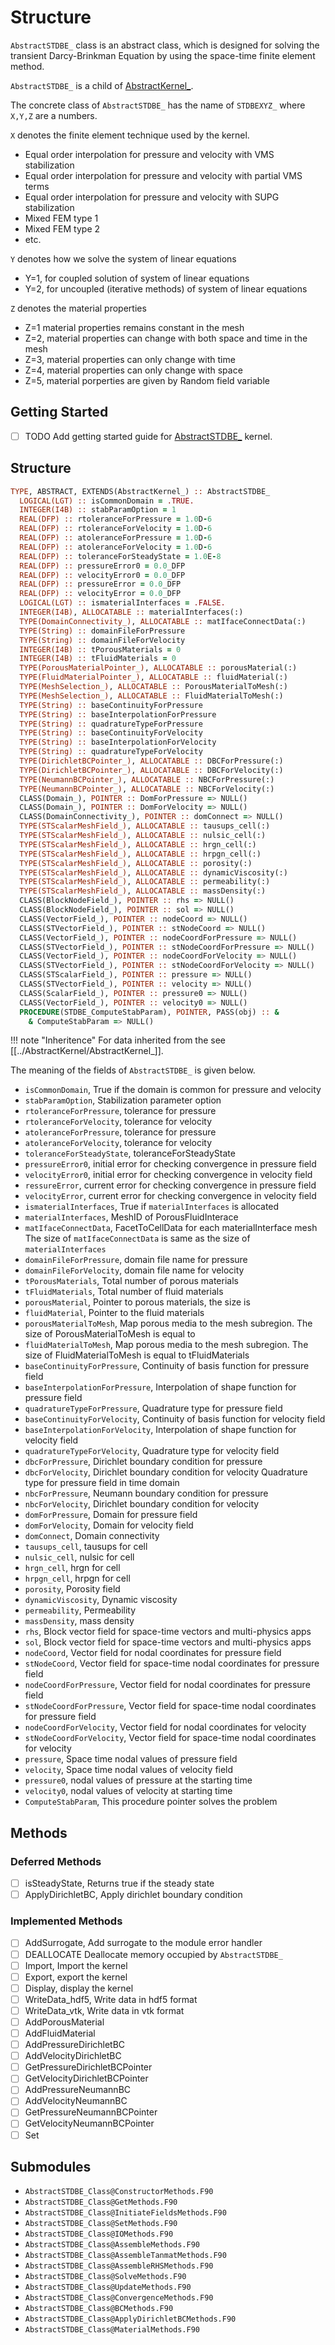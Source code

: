 # Structure

`AbstractSTDBE_` class is an abstract class, which is designed for solving the transient Darcy-Brinkman Equation by using the space-time finite element method.

`AbstractSTDBE_` is a child of [AbstractKernel\_](../AbstractKernel/AbstractKernel_.md).

The concrete class of `AbstractSTDBE_` has the name of `STDBEXYZ_` where `X,Y,Z` are a numbers.

`X` denotes the finite element technique used by the kernel.

- Equal order interpolation for pressure and velocity with VMS stabilization
- Equal order interpolation for pressure and velocity with partial VMS terms
- Equal order interpolation for pressure and velocity with SUPG stabilization
- Mixed FEM type 1
- Mixed FEM type 2
- etc.

`Y` denotes how we solve the system of linear equations

- Y=1, for coupled solution of system of linear equations
- Y=2, for uncoupled (iterative methods) of system of linear equations

`Z` denotes the material properties

- Z=1 material properties remains constant in the mesh
- Z=2, material properties can change with both space and time in the mesh
- Z=3, material properties can only change with time
- Z=4, material properties can only change with space
- Z=5, material porperties are given by Random field variable

## Getting Started

- [ ] TODO Add getting started guide for [AbstractSTDBE\_](AbstractSTDBE_.md) kernel.

## Structure

```fortran
TYPE, ABSTRACT, EXTENDS(AbstractKernel_) :: AbstractSTDBE_
  LOGICAL(LGT) :: isCommonDomain = .TRUE.
  INTEGER(I4B) :: stabParamOption = 1
  REAL(DFP) :: rtoleranceForPressure = 1.0D-6
  REAL(DFP) :: rtoleranceForVelocity = 1.0D-6
  REAL(DFP) :: atoleranceForPressure = 1.0D-6
  REAL(DFP) :: atoleranceForVelocity = 1.0D-6
  REAL(DFP) :: toleranceForSteadyState = 1.0E-8
  REAL(DFP) :: pressureError0 = 0.0_DFP
  REAL(DFP) :: velocityError0 = 0.0_DFP
  REAL(DFP) :: pressureError = 0.0_DFP
  REAL(DFP) :: velocityError = 0.0_DFP
  LOGICAL(LGT) :: ismaterialInterfaces = .FALSE.
  INTEGER(I4B), ALLOCATABLE :: materialInterfaces(:)
  TYPE(DomainConnectivity_), ALLOCATABLE :: matIfaceConnectData(:)
  TYPE(String) :: domainFileForPressure
  TYPE(String) :: domainFileForVelocity
  INTEGER(I4B) :: tPorousMaterials = 0
  INTEGER(I4B) :: tFluidMaterials = 0
  TYPE(PorousMaterialPointer_), ALLOCATABLE :: porousMaterial(:)
  TYPE(FluidMaterialPointer_), ALLOCATABLE :: fluidMaterial(:)
  TYPE(MeshSelection_), ALLOCATABLE :: PorousMaterialToMesh(:)
  TYPE(MeshSelection_), ALLOCATABLE :: FluidMaterialToMesh(:)
  TYPE(String) :: baseContinuityForPressure
  TYPE(String) :: baseInterpolationForPressure
  TYPE(String) :: quadratureTypeForPressure
  TYPE(String) :: baseContinuityForVelocity
  TYPE(String) :: baseInterpolationForVelocity
  TYPE(String) :: quadratureTypeForVelocity
  TYPE(DirichletBCPointer_), ALLOCATABLE :: DBCForPressure(:)
  TYPE(DirichletBCPointer_), ALLOCATABLE :: DBCForVelocity(:)
  TYPE(NeumannBCPointer_), ALLOCATABLE :: NBCForPressure(:)
  TYPE(NeumannBCPointer_), ALLOCATABLE :: NBCForVelocity(:)
  CLASS(Domain_), POINTER :: DomForPressure => NULL()
  CLASS(Domain_), POINTER :: DomForVelocity => NULL()
  CLASS(DomainConnectivity_), POINTER :: domConnect => NULL()
  TYPE(STScalarMeshField_), ALLOCATABLE :: tausups_cell(:)
  TYPE(STScalarMeshField_), ALLOCATABLE :: nulsic_cell(:)
  TYPE(STScalarMeshField_), ALLOCATABLE :: hrgn_cell(:)
  TYPE(STScalarMeshField_), ALLOCATABLE :: hrpgn_cell(:)
  TYPE(STScalarMeshField_), ALLOCATABLE :: porosity(:)
  TYPE(STScalarMeshField_), ALLOCATABLE :: dynamicViscosity(:)
  TYPE(STScalarMeshField_), ALLOCATABLE :: permeability(:)
  TYPE(STScalarMeshField_), ALLOCATABLE :: massDensity(:)
  CLASS(BlockNodeField_), POINTER :: rhs => NULL()
  CLASS(BlockNodeField_), POINTER :: sol => NULL()
  CLASS(VectorField_), POINTER :: nodeCoord => NULL()
  CLASS(STVectorField_), POINTER :: stNodeCoord => NULL()
  CLASS(VectorField_), POINTER :: nodeCoordForPressure => NULL()
  CLASS(STVectorField_), POINTER :: stNodeCoordForPressure => NULL()
  CLASS(VectorField_), POINTER :: nodeCoordForVelocity => NULL()
  CLASS(STVectorField_), POINTER :: stNodeCoordForVelocity => NULL()
  CLASS(STScalarField_), POINTER :: pressure => NULL()
  CLASS(STVectorField_), POINTER :: velocity => NULL()
  CLASS(ScalarField_), POINTER :: pressure0 => NULL()
  CLASS(VectorField_), POINTER :: velocity0 => NULL()
  PROCEDURE(STDBE_ComputeStabParam), POINTER, PASS(obj) :: &
    & ComputeStabParam => NULL()
```

!!! note "Inheritence"
For data inherited from the see [[../AbstractKernel/AbstractKernel_]].

The meaning of the fields of `AbstractSTDBE_` is given below.

- `isCommonDomain`, True if the domain is common for pressure and velocity
- `stabParamOption`, Stabilization parameter option
- `rtoleranceForPressure`, tolerance for pressure
- `rtoleranceForVelocity`, tolerance for velocity
- `atoleranceForPressure`, tolerance for pressure
- `atoleranceForVelocity`, tolerance for velocity
- `toleranceForSteadyState`, toleranceForSteadyState
- `pressureError0`, initial error for checking convergence in pressure field
- `velocityError0`, initial error for checking convergence in velocity field
- `ressureError`, current error for checking convergence in pressure field
- `velocityError`, current error for checking convergence in velocity field
- `ismaterialInterfaces`, True if `materialInterfaces` is allocated
- `materialInterfaces`, MeshID of PorousFluidInterace
- `matIfaceConnectData`, FacetToCellData for each materialInterface mesh The size of `matIfaceConnectData` is same as the size of `materialInterfaces`
- `domainFileForPressure`, domain file name for pressure
- `domainFileForVelocity`, domain file name for velocity
- `tPorousMaterials`, Total number of porous materials
- `tFluidMaterials`, Total number of fluid materials
- `porousMaterial`, Pointer to porous materials, the size is
- `fluidMaterial`, Pointer to the fluid materials
- `porousMaterialToMesh`, Map porous media to the mesh subregion. The size of PorousMaterialToMesh is equal to
- `fluidMaterialToMesh`, Map porous media to the mesh subregion. The size of FluidMaterialToMesh is equal to tFluidMaterials
- `baseContinuityForPressure`, Continuity of basis function for pressure field
- `baseInterpolationForPressure`, Interpolation of shape function for pressure field
- `quadratureTypeForPressure`, Quadrature type for pressure field
- `baseContinuityForVelocity`, Continuity of basis function for velocity field
- `baseInterpolationForVelocity`, Interpolation of shape function for velocity field
- `quadratureTypeForVelocity`, Quadrature type for velocity field
- `dbcForPressure`, Dirichlet boundary condition for pressure
- `dbcForVelocity`, Dirichlet boundary condition for velocity Quadrature type for pressure field in time domain
- `nbcForPressure`, Neumann boundary condition for pressure
- `nbcForVelocity`, Dirichlet boundary condition for velocity
- `domForPressure`, Domain for pressure field
- `domForVelocity`, Domain for velocity field
- `domConnect`, Domain connectivity
- `tausups_cell`, tausups for cell
- `nulsic_cell`, nulsic for cell
- `hrgn_cell`, hrgn for cell
- `hrpgn_cell`, hrpgn for cell
- `porosity`, Porosity field
- `dynamicViscosity`, Dynamic viscosity
- `permeability`, Permeability
- `massDensity`, mass density
- `rhs`, Block vector field for space-time vectors and multi-physics apps
- `sol`, Block vector field for space-time vectors and multi-physics apps
- `nodeCoord`, Vector field for nodal coordinates for pressure field
- `stNodeCoord`, Vector field for space-time nodal coordinates for pressure field
- `nodeCoordForPressure`, Vector field for nodal coordinates for pressure field
- `stNodeCoordForPressure`, Vector field for space-time nodal coordinates for pressure field
- `nodeCoordForVelocity`, Vector field for nodal coordinates for velocity
- `stNodeCoordForVelocity`, Vector field for space-time nodal coordinates for velocity
- `pressure`, Space time nodal values of pressure field
- `velocity`, Space time nodal values of velocity field
- `pressure0`, nodal values of pressure at the starting time
- `velocity0`, nodal values of velocity at starting time
- `ComputeStabParam`, This procedure pointer solves the problem

## Methods

### Deferred Methods

- [ ] isSteadyState, Returns true if the steady state
- [ ] ApplyDirichletBC, Apply dirichlet boundary condition

### Implemented Methods

- [ ] AddSurrogate, Add surrogate to the module error handler
- [ ] DEALLOCATE Deallocate memory occupied by `AbstractSTDBE_`
- [ ] Import, Import the kernel
- [ ] Export, export the kernel
- [ ] Display, display the kernel
- [ ] WriteData_hdf5, Write data in hdf5 format
- [ ] WriteData_vtk, Write data in vtk format
- [ ] AddPorousMaterial
- [ ] AddFluidMaterial
- [ ] AddPressureDirichletBC
- [ ] AddVelocityDirichletBC
- [ ] GetPressureDirichletBCPointer
- [ ] GetVelocityDirichletBCPointer
- [ ] AddPressureNeumannBC
- [ ] AddVelocityNeumannBC
- [ ] GetPressureNeumannBCPointer
- [ ] GetVelocityNeumannBCPointer
- [ ] Set

## Submodules

- `AbstractSTDBE_Class@ConstructorMethods.F90`
- `AbstractSTDBE_Class@GetMethods.F90`
- `AbstractSTDBE_Class@InitiateFieldsMethods.F90`
- `AbstractSTDBE_Class@SetMethods.F90`
- `AbstractSTDBE_Class@IOMethods.F90`
- `AbstractSTDBE_Class@AssembleMethods.F90`
- `AbstractSTDBE_Class@AssembleTanmatMethods.F90`
- `AbstractSTDBE_Class@AssembleRHSMethods.F90`
- `AbstractSTDBE_Class@SolveMethods.F90`
- `AbstractSTDBE_Class@UpdateMethods.F90`
- `AbstractSTDBE_Class@ConvergenceMethods.F90`
- `AbstractSTDBE_Class@BCMethods.F90`
- `AbstractSTDBE_Class@ApplyDirichletBCMethods.F90`
- `AbstractSTDBE_Class@MaterialMethods.F90`
